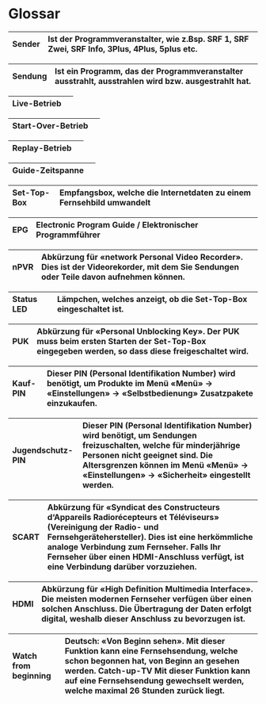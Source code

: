 # Glossar



| Sender | Ist der Programmveranstalter, wie z.Bsp. SRF 1, SRF Zwei, SRF Info, 3Plus, 4Plus, 5plus etc. |
| :--- | :--- |


| Sendung | Ist ein Programm, das der Programmveranstalter ausstrahlt, ausstrahlen wird bzw. ausgestrahlt hat. |
| :--- | :--- |


| Live-Betrieb |  |
| :--- | :--- |


| Start-Over-Betrieb |  |
| :--- | :--- |


| Replay-Betrieb |  |
| :--- | :--- |


| Guide-Zeitspanne |  |
| :--- | :--- |


| Set-Top-Box | Empfangsbox, welche die Internetdaten zu einem Fernsehbild umwandelt |
| :--- | :--- |


| EPG | Electronic Program Guide / Elektronischer Programmführer |
| :--- | :--- |


| nPVR | Abkürzung für «network Personal Video Recorder». Dies ist der Videorekorder, mit dem Sie Sendungen oder Teile davon aufnehmen können. |
| :--- | :--- |


| Status LED | Lämpchen, welches anzeigt, ob die Set-Top-Box eingeschaltet ist. |
| :--- | :--- |


| PUK | Abkürzung für «Personal Unblocking Key». Der PUK muss beim ersten Starten der Set-Top-Box eingegeben werden, so dass diese freigeschaltet wird. |
| :--- | :--- |


| Kauf-PIN | Dieser PIN \(Personal Identifikation Number\) wird benötigt, um Produkte im Menü «Menü» -&gt; «Einstellungen» -&gt; «Selbstbedienung» Zusatzpakete einzukaufen. |
| :--- | :--- |


| Jugendschutz-PIN | Dieser PIN \(Personal Identifikation Number\) wird benötigt, um Sendungen freizuschalten, welche für minderjährige Personen nicht geeignet sind. Die Altersgrenzen können im Menü «Menü» -&gt; «Einstellungen» -&gt; «Sicherheit» eingestellt werden. |
| :--- | :--- |


| SCART | Abkürzung für «Syndicat des Constructeurs d‘Appareils Radiorécepteurs et Téléviseurs» \(Vereinigung der Radio- und Fernsehgerätehersteller\). Dies ist eine herkömmliche analoge Verbindung zum Fernseher. Falls Ihr Fernseher über einen HDMI-Anschluss verfügt, ist eine Verbindung darüber vorzuziehen. |
| :--- | :--- |


| HDMI | Abkürzung für «High Definition Multimedia Interface». Die meisten modernen Fernseher verfügen über einen solchen Anschluss. Die Übertragung der Daten erfolgt digital, weshalb dieser Anschluss zu bevorzugen ist. |
| :--- | :--- |


| Watch from beginning | Deutsch: «Von Beginn sehen». Mit dieser Funktion kann eine Fernsehsendung, welche schon begonnen hat, von Beginn an gesehen werden. Catch-up-TV Mit dieser Funktion kann auf eine Fernsehsendung gewechselt werden, welche maximal 26 Stunden zurück liegt. |
| :--- | :--- |



